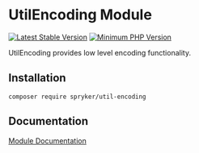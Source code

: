 # UtilEncoding Module
[![Latest Stable Version](https://poser.pugx.org/spryker/util-encoding/v/stable.svg)](https://packagist.org/packages/spryker/util-encoding)
[![Minimum PHP Version](https://img.shields.io/badge/php-%3E%3D%207.4-8892BF.svg)](https://php.net/)

UtilEncoding provides low level encoding functionality.

## Installation

```
composer require spryker/util-encoding
```

## Documentation

[Module Documentation](https://docs.spryker.com)

